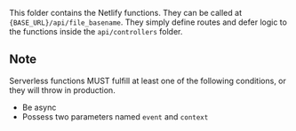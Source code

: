This folder contains the Netlify functions.
They can be called at `{BASE_URL}/api/file_basename`.
They simply define routes and defer logic to
the functions inside the `api/controllers` folder.

## Note

Serverless functions MUST fulfill at least one
of the following conditions, or they will throw in production.

- Be async
- Possess two parameters named `event` and `context`
